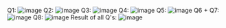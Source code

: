 Q1:
![image](https://github.com/user-attachments/assets/f6de78ff-26e5-473a-8f53-21313fa402e6)
Q2:
![image](https://github.com/user-attachments/assets/3c157616-8c03-4d82-809b-6bf252d28c87)
Q3:
![image](https://github.com/user-attachments/assets/249d6b37-73c6-42fa-9e59-9d1c600612e0)
Q4:
![image](https://github.com/user-attachments/assets/05392b33-772f-48b1-9194-8b995f585b2a)
Q5:
![image](https://github.com/user-attachments/assets/406070e0-5556-476a-b53a-fe8afff0e713)
Q6 + Q7:
![image](https://github.com/user-attachments/assets/e9370fb2-c0e5-4fe5-b2bb-60cd0282ccf2)
Q8:
![image](https://github.com/user-attachments/assets/173b6523-e212-4348-a6aa-7bbaadf11e7f)
Result of all Q's:
![image](https://github.com/user-attachments/assets/71f583d0-3bec-4022-9531-db96ea37632c)
